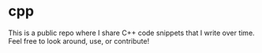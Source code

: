 # cpp
This is a public repo where I share C++ code snippets that I write over time. Feel free to look around, use, or contribute!
